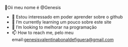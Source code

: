
:wave:Oii meu nome é @Genesis
- 👀 Estou interessado em poder aprender sobre o github
- 🌱 I’m currently learning um pouco sobre este site
- 💞️ I’m looking to melhorar na programação
- 📫 How to reach me, pelo meu email:genesisvalentinabonaldefiguera@gmail.com
